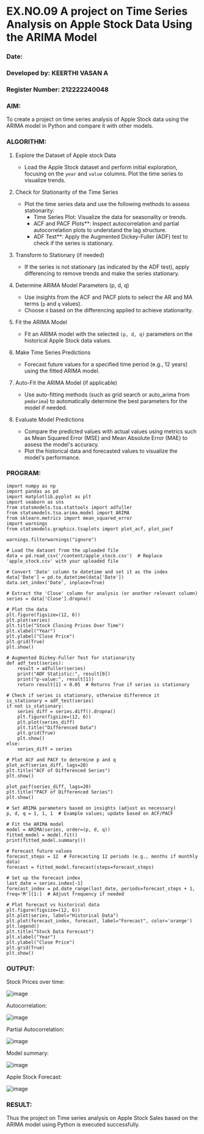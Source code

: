 # EX.NO.09        A project on Time Series Analysis on Apple Stock Data Using the ARIMA Model 

### Date: 
### Developed by: KEERTHI VASAN A
### Register Number: 212222240048

### AIM:
To create a project on time series analysis of Apple Stock data using the ARIMA model in Python and compare it with other models.

### ALGORITHM:
1. Explore the Dataset of Apple stock Data 
   - Load the Apple Stock dataset and perform initial exploration, focusing on the `year` and `value` columns. Plot the time series to visualize trends.

2. Check for Stationarity of the Time Series 
   - Plot the time series data and use the following methods to assess stationarity:
     - Time Series Plot: Visualize the data for seasonality or trends.
     - ACF and PACF Plots**: Inspect autocorrelation and partial autocorrelation plots to understand the lag structure.
     - ADF Test**: Apply the Augmented Dickey-Fuller (ADF) test to check if the series is stationary.

3. Transform to Stationary (if needed)  
   - If the series is not stationary (as indicated by the ADF test), apply differencing to remove trends and make the series stationary.

4. Determine ARIMA Model Parameters (p, d, q) 
   - Use insights from the ACF and PACF plots to select the AR and MA terms (`p` and `q` values).
   - Choose `d` based on the differencing applied to achieve stationarity.

5. Fit the ARIMA Model 
   - Fit an ARIMA model with the selected `(p, d, q)` parameters on the historical Apple Stock data values.

6. Make Time Series Predictions  
   - Forecast future values for a specified time period (e.g., 12 years) using the fitted ARIMA model.

7. Auto-Fit the ARIMA Model (if applicable) 
   - Use auto-fitting methods (such as grid search or auto_arima from `pmdarima`) to automatically determine the best parameters for the model if needed.

8. Evaluate Model Predictions  
   - Compare the predicted values with actual values using metrics such as Mean Squared Error (MSE) and Mean Absolute Error (MAE) to assess the model's accuracy.
   - Plot the historical data and forecasted values to visualize the model's performance.

### PROGRAM:
```PY
import numpy as np
import pandas as pd
import matplotlib.pyplot as plt
import seaborn as sns
from statsmodels.tsa.stattools import adfuller
from statsmodels.tsa.arima.model import ARIMA
from sklearn.metrics import mean_squared_error
import warnings
from statsmodels.graphics.tsaplots import plot_acf, plot_pacf

warnings.filterwarnings("ignore")

# Load the dataset from the uploaded file
data = pd.read_csv('/content/apple_stock.csv')  # Replace 'apple_stock.csv' with your uploaded file

# Convert 'Date' column to datetime and set it as the index
data['Date'] = pd.to_datetime(data['Date'])
data.set_index('Date', inplace=True)

# Extract the 'Close' column for analysis (or another relevant column)
series = data['Close'].dropna()

# Plot the data
plt.figure(figsize=(12, 6))
plt.plot(series)
plt.title("Stock Closing Prices Over Time")
plt.xlabel("Year")
plt.ylabel("Close Price")
plt.grid(True)
plt.show()

# Augmented Dickey-Fuller Test for stationarity
def adf_test(series):
    result = adfuller(series)
    print("ADF Statistic:", result[0])
    print("p-value:", result[1])
    return result[1] < 0.05  # Returns True if series is stationary

# Check if series is stationary, otherwise difference it
is_stationary = adf_test(series)
if not is_stationary:
    series_diff = series.diff().dropna()
    plt.figure(figsize=(12, 6))
    plt.plot(series_diff)
    plt.title("Differenced Data")
    plt.grid(True)
    plt.show()
else:
    series_diff = series

# Plot ACF and PACF to determine p and q
plot_acf(series_diff, lags=20)
plt.title("ACF of Differenced Series")
plt.show()

plot_pacf(series_diff, lags=20)
plt.title("PACF of Differenced Series")
plt.show()

# Set ARIMA parameters based on insights (adjust as necessary)
p, d, q = 1, 1, 1  # Example values; update based on ACF/PACF

# Fit the ARIMA model
model = ARIMA(series, order=(p, d, q))
fitted_model = model.fit()
print(fitted_model.summary())

# Forecast future values
forecast_steps = 12  # Forecasting 12 periods (e.g., months if monthly data)
forecast = fitted_model.forecast(steps=forecast_steps)

# Set up the forecast index
last_date = series.index[-1]
forecast_index = pd.date_range(last_date, periods=forecast_steps + 1, freq='M')[1:]  # Adjust frequency if needed

# Plot forecast vs historical data
plt.figure(figsize=(12, 6))
plt.plot(series, label="Historical Data")
plt.plot(forecast_index, forecast, label="Forecast", color='orange')
plt.legend()
plt.title("Stock Data Forecast")
plt.xlabel("Year")
plt.ylabel("Close Price")
plt.grid(True)
plt.show()

```

### OUTPUT:
Stock Prices over time:

![image](https://github.com/user-attachments/assets/b8d62320-3d65-4017-8ed6-7e750d2ebf82)


Autocorrelation:

![image](https://github.com/user-attachments/assets/3d13c368-8b8f-4c0c-9851-aafaf477a948)


Partial Autocorrelation:

![image](https://github.com/user-attachments/assets/9257b176-d601-4554-ba80-c193fd853e1b)


Model summary:

![image](https://github.com/user-attachments/assets/98fbce85-7a72-4dd5-8dd5-614ee73349e0)


Apple Stock Forecast:

![image](https://github.com/user-attachments/assets/caf29c7d-9fae-4cd9-90b7-4a835c975055)





### RESULT:
Thus the project on Time series analysis on Apple Stock Sales based on the ARIMA model using Python is executed successfully.
